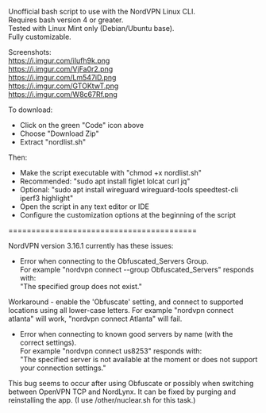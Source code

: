 Unofficial bash script to use with the NordVPN Linux CLI.  
Requires bash version 4 or greater.  
Tested with Linux Mint only (Debian/Ubuntu base).   
Fully customizable. 

Screenshots:  
https://i.imgur.com/iIufh9k.png   
https://i.imgur.com/VjFa0r2.png   
https://i.imgur.com/Lm547iD.png   
https://i.imgur.com/GTOKtwT.png   
https://i.imgur.com/W8c67Rf.png   

To download:    
- Click on the green "Code" icon above
- Choose "Download Zip" 
- Extract "nordlist.sh"  

Then:   
- Make the script executable with "chmod +x nordlist.sh"
- Recommended: "sudo apt install figlet lolcat curl jq"
- Optional: "sudo apt install wireguard wireguard-tools speedtest-cli iperf3 highlight"
- Open the script in any text editor or IDE
- Configure the customization options at the beginning of the script

=========================================

NordVPN version 3.16.1 currently has these issues:

- Error when connecting to the Obfuscated_Servers Group.  
For example "nordvpn connect --group Obfuscated_Servers" responds with:   
"The specified group does not exist." 

Workaround - enable the 'Obfuscate' setting, and connect to supported locations using all lower-case letters.  For example "nordvpn connect atlanta" will work, "nordvpn connect Atlanta" will fail.

- Error when connecting to known good servers by name (with the correct settings).  
For example "nordvpn connect us8253" responds with:   
"The specified server is not available at the moment or does not support your connection settings." 

This bug seems to occur after using Obfuscate or possibly when switching between OpenVPN TCP and NordLynx.  It can be fixed by purging and reinstalling the app.  (I use /other/nuclear.sh for this task.)
